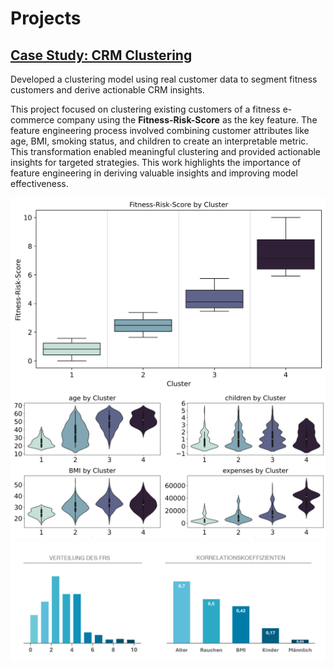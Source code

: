 # Projects
## [Case Study: CRM Clustering](https://github.com/moritz-podiebrad/CRM-Clustering)

Developed a clustering model using real customer data to segment
fitness customers and derive actionable CRM insights. 

This project focused on clustering existing customers of a fitness e-commerce company using the **Fitness-Risk-Score** as the key feature. The feature engineering process involved combining customer attributes like age, BMI, smoking status, and children to create an interpretable metric. This transformation enabled meaningful clustering and provided actionable insights for targeted strategies. This work highlights the importance of feature engineering in deriving valuable insights and improving model effectiveness.

![Mein Bild](assets/img/FRS_boxplot.png)
![Mein Bild](assets/img/violinplots_2.png)
![Mein Bild](assets/img/FRS_Verteilung.png)
